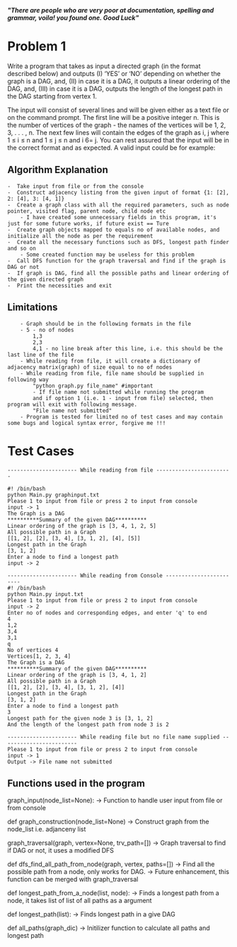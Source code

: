***"There are people who are very poor at documentation, spelling and grammar, 
voila! you found one. Good Luck"*** 

Problem 1
=========

Write a program that takes as input a directed graph (in the format described below) and outputs (I) ‘YES’ or ‘NO’ depending on whether the graph is a DAG, and, (II) in case it is a DAG, it outputs a linear ordering of the DAG, and, (III) in case it is a DAG, outputs the length of the longest path in the DAG starting from vertex 1.

The input will consist of several lines and will be given either as a text file or on the command prompt. The first line will be a positive integer n. This is the number of vertices of the graph - the names of the vertices will be 1, 2, 3, . . . , n. The next few lines will contain the edges of the graph as i, j where 1 ≤ i ≤ n and 1 ≤ j ≤ n and i 6= j. You can rest assured that the input will be in the correct format and as expected. A valid input could be for example:

Algorithm Explanation
---------------------

    -  Take input from file or from the console 
    -  Construct adjacency listing from the given input of format {1: [2], 2: [4], 3: [4, 1]}
    -  Create a graph class with all the required parameters, such as node pointer, visited flag, parent node, child node etc 
        - I have created some unnecessary fields in this program, it's just for some future works, if future exist == Ture
    -  Create graph objects mapped to equals no of available nodes, and initialize all the node as per the requirement
    -  Create all the necessary functions such as DFS, longest path finder and so on
        - Some created function may be useless for this problem 
    -  Call DFS function for the graph traversal and find if the graph is DAG or not
    -  If graph is DAG, find all the possible paths and linear ordering of the given directed graph
    -  Print the necessities and exit

Limitations
-----------

        - Graph should be in the following formats in the file 
        - 5 - no of nodes 
            1,3
            2,3
            4,1 - no line break after this line, i.e. this should be the last line of the file
        - While reading from file, it will create a dictionary of adjacency matrix(graph) of size equal to no of nodes 
        - While reading from file, file name should be supplied in following way
            "python graph.py file_name" #important 
            - If file name not submitted while running the program 
            and if option 1 (i.e. 1 - input from file) selected, then program will exit with following message. 
            "File name not submitted"
        - Program is tested for limited no of test cases and may contain some bugs and logical syntax error, forgive me !!!
        
        

Test Cases
==========

    ---------------------- While reading from file ------------------------
    
    #! /bin/bash
    python Main.py graphinput.txt
    Please 1 to input from file or press 2 to input from console
    input -> 1
    The Graph is a DAG
    **********Summary of the given DAG**********
    Linear ordering of the graph is [3, 4, 1, 2, 5]
    All possible path in a Graph
    [[1, 2], [2], [3, 4], [3, 1, 2], [4], [5]]
    Longest path in the Graph
    [3, 1, 2]
    Enter a node to find a longest path
    input -> 2

    ---------------------- While reading from Console ------------------------
    #! /bin/bash
    python Main.py input.txt
    Please 1 to input from file or press 2 to input from console
    input -> 2
    Enter no of nodes and corresponding edges, and enter 'q' to end
    4
    1,2
    3,4
    3,1
    q
    No of vertices 4
    Vertices[1, 2, 3, 4]
    The Graph is a DAG
    **********Summary of the given DAG**********
    Linear ordering of the graph is [3, 4, 1, 2]
    All possible path in a Graph
    [[1, 2], [2], [3, 4], [3, 1, 2], [4]]
    Longest path in the Graph
    [3, 1, 2]
    Enter a node to find a longest path
    3
    Longest path for the given node 3 is [3, 1, 2]
    And the length of the longest path from node 3 is 2
    
    ---------------------- While reading file but no file name supplied ------------------------
    Please 1 to input from file or press 2 to input from console
    input -> 1
    Output -> File name not submitted
    
 Functions used in the program
 -----------------------------
 graph_input(node_list=None):
    -> Function to handle user input from file or from console
    
 def graph_construction(node_list=None)
    -> Construct graph from the node_list i.e. adjanceny list
    
 graph_traversal(graph, vertex=None, trv_path=[])
    -> Graph traversal to find if DAG or not, it uses a modified DFS 
    
 def dfs_find_all_path_from_node(graph, vertex, paths=[])
    -> Find all the possible path from a node, only works for DAG. 
    -> Future enhancement, this function can be merged with graph_traversal 
 
 def longest_path_from_a_node(list, node):
    -> Finds a longest path from a node, it takes list of list of all paths as a argument 
 
 def longest_path(list):
    -> Finds longest path in a give DAG 
    
 def all_paths(graph_dic)
    -> Initilizer function to calculate all paths and longest path 
 
 
 
